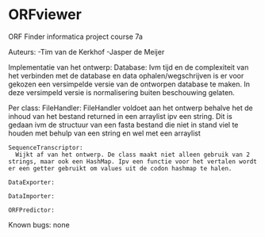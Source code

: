 # ORFviewer
ORF Finder informatica project course 7a

Auteurs:  -Tim van de Kerkhof
          -Jasper de Meijer

Implementatie van het ontwerp:
  Database:
    Ivm tijd en de complexiteit van het verbinden met de database en data ophalen/wegschrijven is er voor gekozen een versimpelde versie van de ontworpen database te maken. In deze versimpeld versie is normalisering buiten beschouwing gelaten.
    
  Per class:
    FileHandler:
      FileHandler voldoet aan het ontwerp behalve het de inhoud van het bestand returned in een arraylist ipv een string. Dit is gedaan ivm de structuur van een fasta bestand die niet in stand viel te houden met behulp van een string en wel met een arraylist

    SequenceTranscriptor:
      Wijkt af van het ontwerp. De class maakt niet alleen gebruik van 2 strings, maar ook een HashMap. Ipv een functie voor het vertalen wordt er een getter gebruikt om values uit de codon hashmap te halen.

    DataExporter:

    DataImporter:

    ORFPredictor:





Known bugs:
none
